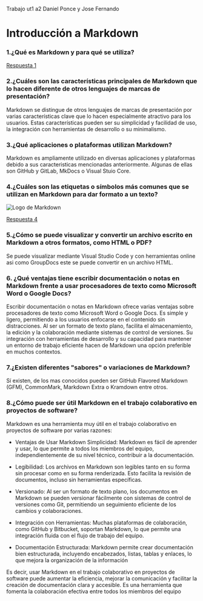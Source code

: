 Trabajo ut1 a2 Daniel Ponce y Jose Fernando

# Introducción a Markdown



### 1.¿Qué es Markdown y para qué se utiliza?


[Respuesta 1](Respuestas/Respuesta1.md)

### 2.¿Cuáles son las características principales de Markdown que lo hacen diferente de otros lenguajes de marcas de presentación?

Markdown se distingue de otros lenguajes de marcas de presentación por varias características clave que lo hacen especialmente atractivo para los usuarios. Estas características pueden ser su simplicidad y facilidad de uso, la integración con herramientas de desarrollo o su minimalismo.

### 3.¿Qué aplicaciones o plataformas utilizan Markdown?

Markdown es ampliamente utilizado en diversas aplicaciones y plataformas debido a sus caracteristicas mencionadas anteriormente. Algunas de ellas son GitHub y GitLab, MkDocs o Visual Stuio Core.

### 4.¿Cuáles son las etiquetas o símbolos más comunes que se utilizan en Markdown para dar formato a un texto?

![Logo de Markdown](/imagenes/markdown-logo.jpeg)

[Respuesta 4](Respuestas/Respuesta4.md)

### 5.¿Cómo se puede visualizar y convertir un archivo escrito en Markdown a otros formatos, como HTML o PDF?

Se puede visualizar mediante Visual Studio Code y con herramientas online asi como GroupDocs este se puede convertir en un archivo HTML.

### 6. ¿Qué ventajas tiene escribir documentación o notas en Markdown frente a usar procesadores de texto como Microsoft Word o Google Docs?

Escribir documentación o notas en Markdown ofrece varias ventajas sobre procesadores de texto como Microsoft Word o Google Docs. Es simple y ligero, permitiendo a los usuarios enfocarse en el contenido sin distracciones. Al ser un formato de texto plano, facilita el almacenamiento, la edición y la colaboración mediante sistemas de control de versiones. Su integración con herramientas de desarrollo y su capacidad para mantener un entorno de trabajo eficiente hacen de Markdown una opción preferible en muchos contextos.

### 7.¿Existen diferentes "sabores" o variaciones de Markdown?

Sí existen, de los mas conocidos pueden ser GitHub Flavored Markdown (GFM), CommonMark, Markdown Extra o Kramdown entre otros.

### 8.¿Cómo puede ser útil Markdown en el trabajo colaborativo en proyectos de software?

Markdown es una herramienta muy útil en el trabajo colaborativo en proyectos de software por varias razones:

* Ventajas de Usar Markdown
Simplicidad: Markdown es fácil de aprender y usar, lo que permite a todos los miembros del equipo, independientemente de su nivel técnico, contribuir a la documentación.

* Legibilidad: Los archivos en Markdown son legibles tanto en su forma sin procesar como en su forma renderizada. Esto facilita la revisión de documentos, incluso sin herramientas específicas.

* Versionado: Al ser un formato de texto plano, los documentos en Markdown se pueden versionar fácilmente con sistemas de control de versiones como Git, permitiendo un seguimiento eficiente de los cambios y colaboraciones.

* Integración con Herramientas: Muchas plataformas de colaboración, como GitHub y Bitbucket, soportan Markdown, lo que permite una integración fluida con el flujo de trabajo del equipo.

* Documentación Estructurada: Markdown permite crear documentación bien estructurada, incluyendo encabezados, listas, tablas y enlaces, lo que mejora la organización de la información

Es decir, usar Markdown en el trabajo colaborativo en proyectos de software puede aumentar la eficiencia, mejorar la comunicación y facilitar la creación de documentación clara y accesible. Es una herramienta que fomenta la colaboración efectiva entre todos los miembros del equipo